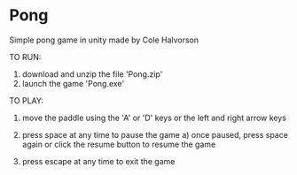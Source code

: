 # Pong
Simple pong game in unity made by Cole Halvorson

TO RUN:
1) download and unzip the file 'Pong.zip'
2) launch the game 'Pong.exe'

TO PLAY:
1) move the paddle using the 'A' or 'D' keys or the left and right arrow keys

2) press space at any time to pause the game
    a) once paused, press space again or click the resume button to resume the game
    
3) press escape at any time to exit the game
